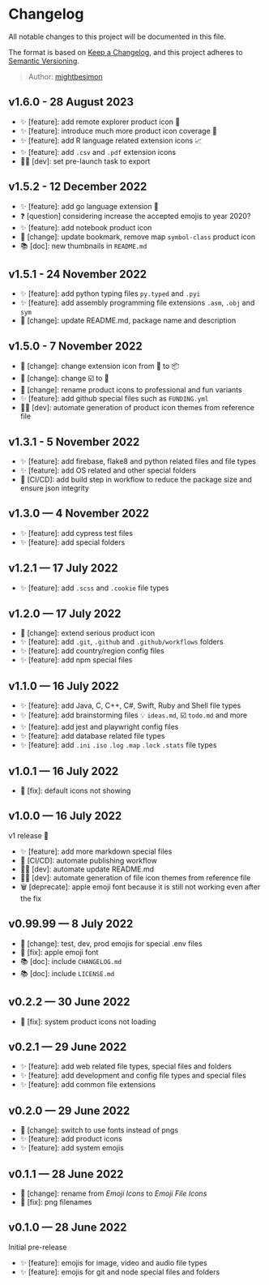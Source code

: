 # Changelog

All notable changes to this project will be documented in this file.

The format is based on [Keep a Changelog](https://keepachangelog.com/en/1.0.0/),
and this project adheres to [Semantic Versioning](https://semver.org/spec/v2.0.0.html).

> Author: [mightbesimon](https://github.com/mightbesimon)

## v1.6.0 - 28 August 2023

- ✨ [feature]: add remote explorer product icon 📡
- ✨ [feature]: introduce much more product icon coverage 🎃
- ✨ [feature]: add R language related extension icons 📈
- ✨ [feature]: add `.csv` and `.pdf` extension icons
- 🧑‍💻 [dev]: set pre-launch task to export

## v1.5.2 - 12 December 2022

- ✨ [feature]: add go language extension 🦫
- ❓ [question] considering increase the accepted emojis to year 2020?
- ✨ [feature]: add notebook product icon
- 🔀 [change]: update bookmark, remove map `symbol-class` product icon
- 📚 [doc]: new thumbnails in `README.md`

## v1.5.1 - 24 November 2022

- ✨ [feature]: add python typing files `py.typed` and `.pyi`
- ✨ [feature]: add assembly programming file extensions `.asm`, `.obj` and `sym`
- 🔀 [change]: update README.md, package name and description

## v1.5.0 - 7 November 2022

- 🔀 [change]: change extension icon from 📂 to 📦
- 🔀 [change]: change ☑️ to 🔘
- 🔀 [change]: rename product icons to professional and fun variants
- ✨ [feature]: add github special files such as `FUNDING.yml`
- 🧑‍💻 [dev]: automate generation of product icon themes from reference file

## v1.3.1 - 5 November 2022

- ✨ [feature]: add firebase, flake8 and python related files and file types
- ✨ [feature]: add OS related and other special folders
- 🚀 [CI/CD]: add build step in workflow to reduce the package size and ensure json integrity

## v1.3.0 — 4 November 2022

- ✨ [feature]: add cypress test files
- ✨ [feature]: add special folders

## v1.2.1 — 17 July 2022

- ✨ [feature]: add `.scss` and `.cookie` file types

## v1.2.0 — 17 July 2022

- 🔀 [change]: extend serious product icon
- ✨ [feature]: add `.git`, `.github` and `.github/workflows` folders
- ✨ [feature]: add country/region config files
- ✨ [feature]: add npm special files

## v1.1.0 — 16 July 2022

- ✨ [feature]: add Java, C, C++, C#, Swift, Ruby and Shell file types
- ✨ [feature]: add brainstorming files 💡 `ideas.md`, ☑️ `todo.md` and more
- ✨ [feature]: add jest and playwright config files
- ✨ [feature]: add database related file types
- ✨ [feature]: add `.ini` `.iso` `.log` `.map` `.lock` `.stats` file types

## v1.0.1 — 16 July 2022

- 🔧 [fix]: default icons not showing

## v1.0.0 — 16 July 2022

v1 release 🥳

- ✨ [feature]: add more markdown special files
- 🚀 [CI/CD]: automate publishing workflow
- 🧑‍💻 [dev]: automate update README.md
- 🧑‍💻 [dev]: automate generation of file icon themes from reference file
- 🗑 [deprecate]: apple emoji font because it is still not working even after the fix

## v0.99.99 — 8 July 2022

- 🔀 [change]: test, dev, prod emojis for special .env files
- 🔧 [fix]: apple emoji font
- 📚 [doc]: include `CHANGELOG.md`
- 📚 [doc]: include `LICENSE.md`

## v0.2.2 — 30 June 2022

- 🔧 [fix]: system product icons not loading

## v0.2.1 — 29 June 2022

- ✨ [feature]: add web related file types, special files and folders
- ✨ [feature]: add development and config file types and special files
- ✨ [feature]: add common file extensions

## v0.2.0 — 29 June 2022

- 🔀 [change]: switch to use fonts instead of pngs
- ✨ [feature]: add product icons
- ✨ [feature]: add system emojis

## v0.1.1 — 28 June 2022

- 🔀 [change]: rename from *Emoji Icons* to *Emoji File Icons*
- 🔧 [fix]: png filenames

## v0.1.0 — 28 June 2022

Initial pre-release

- ✨ [feature]: emojis for image, video and audio file types
- ✨ [feature]: emojis for git and node special files and folders

